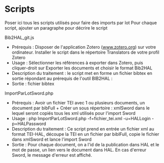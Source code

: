 # Scripts
Poser ici tous les scripts utilisés pour faire des imports par lot
Pour chaque script, ajouter un paragraphe pour décrire le script

Bib2HAL_git.js
* Prérequis : Disposer de l'application Zotero (www.zotero.org) sur votre ordinateur. Installer le script dans le répertoire Translators de votre profil Zotero
* Usage : Sélectionner les références à exporter dans Zotero, puis cliquer-droit sur Exporter les documents et choisir le format Bib2HAL
* Description du traitement : le script met en forme un fichier bibtex en sortie répondant au prérequis de l'outil BIB2HAL : 
* Sortie : fichier bibtex

ImportParLotSword.php
* Prérequis : Avoir un fichier TEI avec 1 ou plusieurs documents, un document par bibFull + Créer un sous répertoire : xmlSword dans le lequel seront copiés tous les xml utilisés pour l'import Sword
* Usage : php ImportParLotSword.php -f=fichier_tei.xml -u=HALLogin -p=HALPassword
* Description du traitement : Ce script prend en entrée un fichier xml au format TEI-HAL, découpe la TEI en un fichier par biblFull, copie le fichier dans xmlSword et lance l'import Sword
* Sortie : Pour chaque document, on a l'id de la publication dans HAL et le mot de passe, un lien vers le document dans HAL.
En cas d'erreur Sword, le message d'erreur est affiché.

